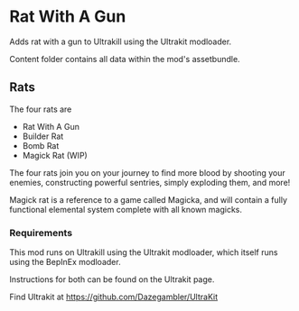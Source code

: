 # Rat With A Gun
Adds rat with a gun to Ultrakill using the Ultrakit modloader.

Content folder contains all data within the mod's assetbundle.

## Rats
The four rats are
- Rat With A Gun
- Builder Rat
- Bomb Rat
- Magick Rat (WIP)

The four rats join you on your journey to find more blood by shooting your enemies, constructing powerful sentries, simply exploding them, and more!

Magick rat is a reference to a game called Magicka, and will contain a fully functional elemental system complete with all known magicks.

### Requirements
This mod runs on Ultrakill using the Ultrakit modloader, which itself runs using the BepInEx modloader.

Instructions for both can be found on the Ultrakit page.

Find Ultrakit at https://github.com/Dazegambler/UltraKit
